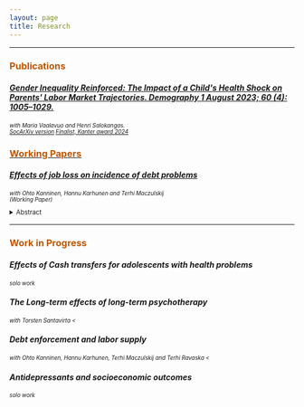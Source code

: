 ```yaml
---
layout: page
title: Research
---
```


<hr>
<h3 style="color:#bf5700;"> Publications </h3>

#### <a href="https://ossitahvonen.github.io/debt_burden_etla_WP.pdf"> *Gender Inequality Reinforced: The Impact of a Child&#39;s Health Shock on Parents&#39; Labor Market Trajectories. Demography 1 August 2023; 60 (4): 1005–1029.*</a> <br/>
 <p style="font-size:70%;"><i> with Maria Vaalavuo and Henri Salokangas. <br/>
   <a href="https://osf.io/preprints/socarxiv/wx83z">SocArXiv version</a> <a href="https://centers.purdue.edu/cff/initiatives/kanteraward/" >Finalist, Kanter award 2024 </i></p>


<h3 style="color:#bf5700;"> Working Papers </h3>

#### <a href="https://ossitahvonen.github.io/debt_burden_etla_WP.pdf"> *Effects of job loss on incidence of debt problems*</a> <br/>
 <p style="font-size:70%;"><i> with Ohto Kanninen, Hannu Karhunen and Terhi Maczulskij <br/>
 (Working Paper) </i></p>


<details>
 <summary style="font-size:80%;"> Abstract </summary>
      <p align="justify" style="font-size:80%;"> Some text
 </p>
  </details>

***
<h3 style="color:#bf5700;"> Work in Progress </h3>

#### *Effects of Cash transfers for adolescents with health problems* <br/>
<p style="font-size:70%;"><i> solo work </a> </i></p>

#### *The Long-term effects of long-term psychotherapy* <br/>
<p style="font-size:70%;"><i> with Torsten Santavirta < </a> </i></p>

#### *Debt enforcement and labor supply* <br/>
<p style="font-size:70%;"><i> with Ohto Kanninen, Hannu Karhunen, Terhi Maczulskij and Terhi Ravaska < </a> </i></p>

#### *Antidepressants and socioeconomic outcomes* <br/>
<p style="font-size:70%;"><i> solo work </a> </i></p>
  
